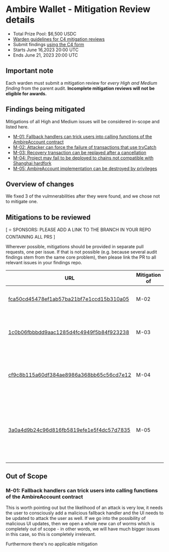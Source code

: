 # Ambire Wallet - Mitigation Review details
- Total Prize Pool: $6,500 USDC 
- [Warden guidelines for C4 mitigation reviews](https://code4rena.notion.site/Guidelines-for-C4-mitigation-reviews-ed10fc5cfbf640bd8dcec66f38b343c4)
- Submit findings [using the C4 form](https://code4rena.com/contests/2023-06-ambire-wallet-mitigation-review/submit)
- Starts June 16,2023 20:00 UTC 
- Ends June 21, 2023 20:00 UTC 

## Important note 

Each warden must submit a mitigation review for *every High and Medium finding* from the parent audit. **Incomplete mitigation reviews will not be eligible for awards.**

## Findings being mitigated

Mitigations of all High and Medium issues will be considered in-scope and listed here.

- [M-01: Fallback handlers can trick users into calling functions of the AmbireAccount contract](https://github.com/code-423n4/2023-05-ambire-findings/issues/21)
- [M-02: Attacker can force the failure of transactions that use tryCatch](https://github.com/code-423n4/2023-05-ambire-findings/issues/18)
- [M-03: Recovery transaction can be replayed after a cancellation](https://github.com/code-423n4/2023-05-ambire-findings/issues/16)
- [M-04: Project may fail to be deployed to chains not compatible with Shanghai hardfork](https://github.com/code-423n4/2023-05-ambire-findings/issues/12)
- [M-05: AmbireAccount implementation can be destroyed by privileges](https://github.com/code-423n4/2023-05-ambire-findings/issues/10)

## Overview of changes

We fixed 3 of the vulmnerabilities after they were found, and we chose not to mitigate one.

## Mitigations to be reviewed

[ ⭐️ SPONSORS: PLEASE ADD A LINK TO THE BRANCH IN YOUR REPO CONTAINING ALL PRS ]

Wherever possible, mitigations should be provided in separate pull requests, one per issue. If that is not possible (e.g. because several audit findings stem from the same core problem), then please link the PR to all relevant issues in your findings repo. 

| URL | Mitigation of | Purpose | 
| ----------- | ------------- | ----------- |
| [fca50cd45478ef1ab57ba21bf7e1ccd15b310a05](https://github.com/AmbireTech/ambire-common/commit/fca50cd45478ef1ab57ba21bf7e1ccd15b310a05) | M-02 | Check gasleft to prevent this attack | 
| [1c0b06fbbbdd9aac1285d4fc4949f5b84f923238](https://github.com/AmbireTech/ambire-common/commit/1c0b06fbbbdd9aac1285d4fc4949f5b84f923238) | M-03 | Increment the nonce to prevent replaying recovery transactions | 
| [cf9c8b115a60df384ae8986a368bb65c56cd7e12](https://github.com/AmbireTech/ambire-common/commit/cf9c8b115a60df384ae8986a368bb65c56cd7e12) | M-04 | Downgrade Solidity to allow deploying on pre-Shanghai networks | 
| [3a0a4d9b24c96d816fb5819efe1e5f4dc57d7835](https://github.com/AmbireTech/ambire-common/commit/3a0a4d9b24c96d816fb5819efe1e5f4dc57d7835) | M-05 | To mitigate this and avoid confusion, we removed the constructor as it's not used anyway | 


## Out of Scope

### M-01: Fallback handlers can trick users into calling functions of the AmbireAccount contract
This is worth pointing out but the likelihood of an attack is very low, it needs the user to consciously add a malicious fallback handler and the UI needs to be updated to attack the user as well. If we go into the possibility of malicious UI updates, then we open a whole new can of worms which is completely out of scope - in other words, we will have much bigger issues in this case, so this is completely irrelevant.

Furthermore there's no applicable mitigation

